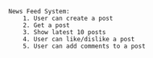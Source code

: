 
    News Feed System:
        1. User can create a post 
        2. Get a post 
        3. Show latest 10 posts 
        4. User can like/dislike a post 
        5. User can add comments to a post  


